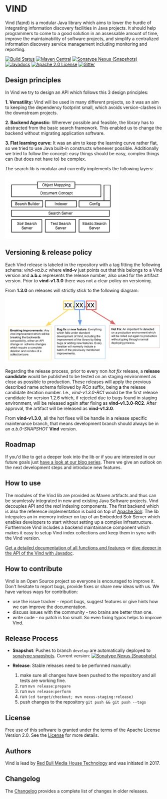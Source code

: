 # VIND

Vind (faɪnd) is a modular Java library which aims to lower the hurdle of integrating information discovery facilities in Java projects.
It should help programmers to come to a good solution in an assessable amount of time, improve the 
maintainability of software projects, and simplify a centralized information discovery service management including monitoring and reporting.

[![Build Status](https://travis-ci.org/RBMHTechnology/vind.svg?branch=master)](https://travis-ci.org/RBMHTechnology/vind)
[![Maven Central](https://img.shields.io/maven-central/v/com.rbmhtechnology.vind/vind.png)](http://search.maven.org/#search%7Cga%7C1%7Cg%3A%22com.rbmhtechnology.vind%22)
[![Sonatype Nexus (Snapshots)](https://img.shields.io/nexus/s/https/oss.sonatype.org/com.rbmhtechnology.vind/vind.png)](https://oss.sonatype.org/#nexus-search;gav~com.rbmhtechnology.vind~~~~)
[![Javadocs](https://www.javadoc.io/badge/com.rbmhtechnology.vind/vind.svg)](https://www.javadoc.io/doc/com.rbmhtechnology.vind/vind)
[![Apache 2.0 License](https://img.shields.io/github/license/rbmhtechnology/vind.svg)](http://www.apache.org/licenses/LICENSE-2.0.html)
[![Gitter](https://img.shields.io/gitter/room/RBMHTechnology/vind.svg)](https://gitter.im/RBMHTechnology/vind)

## Design principles

In Vind we try to design an API which follows this 3 design principles:

**1. Versatility:** Vind will be used in many different projects, so it was an aim to keeping the dependency footprint small, 
which avoids version-clashes in the downstream projects.

**2. Backend Agnostic:** Wherever possible and feasible, the library has to abstracted from the basic search framework. This enabled us to change the
backend without migrating application software.

**3. Flat learning curve:** It was an aim to keep the learning curve rather flat, so we tried to use Java built-in constructs whenever possible. Additionally
we tried to follow the concept: easy things should be easy, complex things can (but does not have to) be complex.

The search lib is modular and currently implements the following layers:

![Search Lib Architecture](./docs/images/layer_cake.png)

## Versioning & release policy

Each Vind release is labeled in the repository with a tag fitting the following schema: _vind-va.b.c_ where 
**vind-v** just points out that this belongs to a Vind version and **a.b.c** represents the release number, also used 
for the artifact version. Prior to **vind-v1.3.0** there was not a clear policy on versioning.

From __1.3.0__ on releases will strictly stick to the following diagram:

![Versioning policy](./docs/images/versioning_policy.png)

Regarding the release process, prior to every non _hot fix_ release, a **release candidate** would be published to be tested 
on an staging environment as close as possible to production. These releases will apply the previous described name schema 
followed by _RCa_ suffix, being **a** the release candidate iteration number. 
I.e., _vind-v1.3.0-RC1_ would be the first release candidate for version 1.2.6 which, if rejected due to bugs found in 
staging environment, will be released again after fixing as __vind-v1.3.0-RC2__. After approval, the artifact will be released
as **vind-v1.3.0**.

From **vind-v1.3.0**, all the hot fixes will be handle in a release specific maintenance branch, that means development 
branch should always be in an _a.b.0-SNAPSHOT_ **Vind** version.

## Roadmap

If you'd like to get a deeper look into the lib or if you are interested in our future goals just [have a look at 
our blog series](https://rbmhtechnology.github.io/blog/tag/vind/).
There we give an outlook on the next development steps and introduce new features.

## How to use

The modules of the Vind lib are provided as Maven artifacts and thus can be seamlessly integrated in new and existing Java Software
projects. Vind decouples API and the *real* indexing components. The first backend which is also the reference implementation is build
on top of [Apache Solr](http://lucene.apache.org/solr/). The lib integrates an in-memory indexer on top of an Embedded Solr Server 
which enables developers to start without setting up a complex infrastructure. Furthermore Vind includes a backend maintainance component
which makes it easy to setup Vind index collections and keep them in sync with the Vind version.

[Get a detailed documentation of all functions and features](https://rbmhtechnology.github.io/vind/) 
or [dive deeper in the API of the Vind with Javadoc](https://www.javadoc.io/doc/com.rbmhtechnology.vind/vind). 

## How to contribute

Vind is an Open Source project so everyone is encouraged to improve it. Don't hesitate to report bugs, provide fixes or
share new ideas with us. We have various ways for contribution:

* use the issue tracker - report bugs, suggest features or give hints how we can improve the documentation.
* discuss issues with the community - two brains are better than one.
* write code - no patch is too small. So even fixing typos helps to improve Vind.

## Release Process

* **Snapshot**: Pushes to branch `develop` are automatically deployed to [sonatype snapshots](https://oss.sonatype.org/content/repositories/snapshots/com/rbmhtechnology/vind/).
  Current version: [![Sonatype Nexus (Snapshots)](https://img.shields.io/nexus/s/https/oss.sonatype.org/com.rbmhtechnology.vind/vind.png)](https://oss.sonatype.org/#nexus-search;gav~com.rbmhtechnology.vind~~~~)

* **Release**: Stable releases need to be performed manually:
    1. make sure all changes have been pushed to the repository and all tests are working fine.
    1. run `mvn release:prepare`
    1. run `mvn release:perform`
    1. run `(cd target/checkout; mvn nexus-staging:release)`
    1. push changes to the repository `git push && git push --tags`

## License
Free use of this software is granted under the terms of the Apache License Version 2.0.
See the [License](LICENSE) for more details.

## Authors
Vind is lead by [Red Bull Media House Technology](https://github.com/RBMHTechnology) and was initiated in 2017.

## Changelog
The [Changelog](https://rbmhtechnology.github.io/vind/changelog) provides a complete list of changes in older releases.
